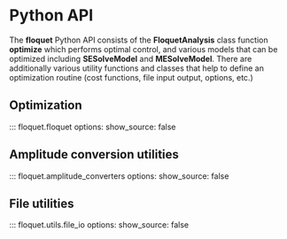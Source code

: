 # Python API

The **floquet** Python API consists of the **FloquetAnalysis** class function **optimize** which performs optimal control, and various models
that can be optimized including **SESolveModel** and **MESolveModel**. There are additionally various utility functions
and classes that help to define an optimization routine (cost functions, file input output, options, etc.)

## Optimization

::: floquet.floquet
    options:
        show_source: false

## Amplitude conversion utilities

::: floquet.amplitude_converters
    options:
        show_source: false

## File utilities

::: floquet.utils.file_io
    options:
        show_source: false

